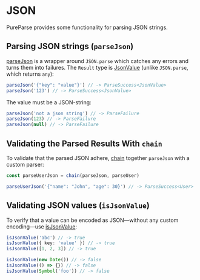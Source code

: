 # JSON

PureParse provides some functionality for parsing JSON strings.

## Parsing JSON strings (`parseJson`)

[parseJson](/api/parsers/json#parseJson) is a wrapper around `JSON.parse` which catches any errors and turns them into failures. The `Result` type is [JsonValue](/api/common/json#JsonValue) (unlike `JSON.parse`, which returns `any`):

```ts
parseJson('{"key": "value"}') // -> ParseSuccess<JsonValue>
parseJson('123') // -> ParseSuccess<JsonValue>
```

The value must be a JSON-string:

```ts
parseJson('not a json string') // -> ParseFailure
parseJson(123) // -> ParseFailure
parseJson(null) // -> ParseFailure
```

## Validating the Parsed Results With `chain`

To validate that the parsed JSON adhere, [chain](/api/parsers/Parser.md#chain) together `parseJson` with a custom parser:

```ts
const parseUserJson = chain(parseJson, parseUser)

parseUserJson('{"name": "John", "age": 30}') // -> ParseSuccess<User>
```

## Validating JSON values (`isJsonValue`)

To verify that a value can be encoded as JSON—without any custom encoding—use [isJsonValue](/api/guards/json#isJsonValue):

```ts
isJsonValue('abc') // -> true
isJsonValue({ key: 'value' }) // -> true
isJsonValue([1, 2, 3]) // -> true

isJsonValue(new Date()) // -> false
isJsonValue(() => {}) // -> false
isJsonValue(Symbol('foo')) // -> false
```
